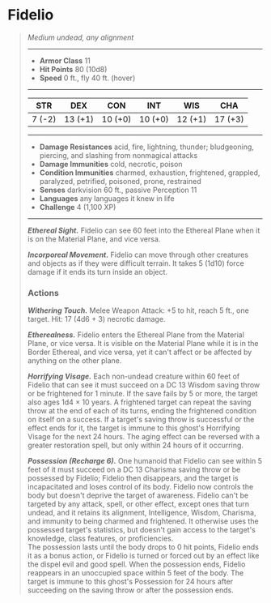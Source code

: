 # Fidelio
>*Medium undead, any alignment*
>___
>- **Armor Class** 11
>- **Hit Points** 80 (10d8)
>- **Speed** 0 ft., fly 40 ft. (hover)
>___
>|STR|DEX|CON|INT|WIS|CHA|
>|:---:|:---:|:---:|:---:|:---:|:---:|
>|7 (-2)|13 (+1)|10 (+0)|10 (+0)|12 (+1)|17 (+3)|
>___
>- **Damage Resistances** acid, fire, lightning, thunder; bludgeoning, piercing, and slashing from nonmagical attacks
>- **Damage Immunities** cold, necrotic, poison
>- **Condition Immunities** charmed, exhaustion, frightened, grappled, paralyzed, petrified, poisoned, prone, restrained
>- **Senses** darkvision 60 ft., passive Perception 11
>- **Languages** any languages it knew in life
>- **Challenge** 4 (1,100 XP)
>___
>***Ethereal Sight.*** Fidelio can see 60 feet into the Ethereal Plane when it is on the Material Plane, and vice versa.  
>
>***Incorporeal Movement.*** Fidelio can move through other creatures and objects as if they were difficult terrain. It takes 5 (1d10) force damage if it ends its turn inside an object.  
>
>### Actions
>***Withering Touch.*** Melee Weapon Attack: +5 to hit, reach 5 ft., one target. Hit: 17 (4d6 + 3) necrotic damage.  
>
>***Etherealness.*** Fidelio enters the Ethereal Plane from the Material Plane, or vice versa. It is visible on the Material Plane while it is in the Border Ethereal, and vice versa, yet it can't affect or be affected by anything on the other plane.  
>
>***Horrifying Visage.*** Each non-undead creature within 60 feet of Fidelio that can see it must succeed on a DC 13 Wisdom saving throw or be frightened for 1 minute. If the save fails by 5 or more, the target also ages 1d4 × 10 years. A frightened target can repeat the saving throw at the end of each of its turns, ending the frightened condition on itself on a success. If a target's saving throw is successful or the effect ends for it, the target is immune to this ghost's Horrifying Visage for the next 24 hours. The aging effect can be reversed with a  greater restoration spell, but only within 24 hours of it occurring.  
>
>***Possession (Recharge 6).*** One humanoid that Fidelio can see within 5 feet of it must succeed on a DC 13 Charisma saving throw or be possessed by Fidelio; Fidelio then disappears, and the target is incapacitated and loses control of its body. Fidelio now controls the body but doesn't deprive the target of awareness. Fidelio can't be targeted by any attack, spell, or other effect, except ones that turn undead, and it retains its alignment, Intelligence, Wisdom, Charisma, and immunity to being charmed and frightened. It otherwise uses the possessed target's statistics, but doesn't gain access to the target's knowledge, class features, or proficiencies.  
>The possession lasts until the body drops to 0 hit points, Fidelio ends it as a bonus action, or Fidelio is turned or forced out by an effect like the dispel evil and good spell. When the possession ends, Fidelio reappears in an unoccupied space within 5 feet of the body. The target is immune to this ghost's Possession for 24 hours after succeeding on the saving throw or after the possession ends.
